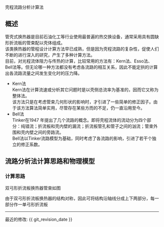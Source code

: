 壳程流路分析计算法

## 概述

管壳式换热器是目前石油化工等行业使用最普遍的热交换设备，通常采用具有圆缺形折流板的管束配以壳体组成。    
该类换热器的管程设计计算方法早已成熟，但是因为壳程流路的复杂性，促使人们不断的进行深入的研究，产生了多种计算方法。  
目前，对光程流体阻力与传热的计算，比较常用的方法有：Kern法、Esso法、Bell法等。但无论哪一种方法都没有考虑各流路的相互关系，因此不能定拱的计算出各流路流量之间发生变化时的压力降。    

* Kern法    
    Kern法在计算流速或分析其它问题时是以壳侧总流率为基准的，因而它又称为整体法。    
    该方法只是在考虑管束几何形状的影响时，才引进了一些简单的修正因子。由于该方法算法简单实用，尽管存在某些方而的不足，仍一直沿用至今。  
* Bell法    
    Tinker在1947 年提出了几个流路的概念。即将壳程流体的流动分为四个部分：纯错流；折流板和壳内壁的漏流；折流板管孔和管子之间的汹流；管束外围和壳内壁之间的旁路流。   
    Bell法以Tinker流路模型为基础，同时考虑了各流路的影响，引进了若干个独立的修正系数。  


## 流路分析法计算思路和物理模型
### 计算思路
双弓形折流板换热器管束如图  

由于双弓形折流板换热器的结构对称，因此可将结构沿轴线分成上下两部分，每一部分作一单弓形折流板




-----

最近的修改: {{ git_revision_date }}